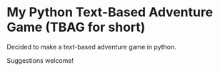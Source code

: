 # My Python Text-Based Adventure Game (TBAG for short)
Decided to make a text-based adventure game in python.

Suggestions welcome!

